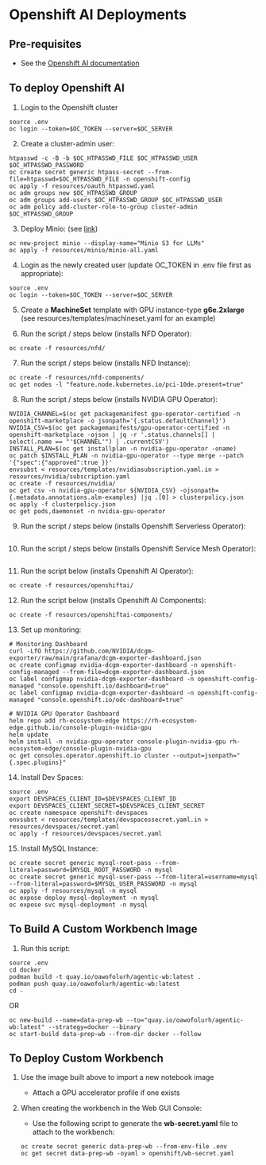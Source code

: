 # Openshift AI Deployments

## Pre-requisites
* See the <a href="https://docs.redhat.com/en/documentation/red_hat_openshift_ai_self-managed/2.22/html/installing_and_uninstalling_openshift_ai_self-managed_in_a_disconnected_environment/deploying-openshift-ai-in-a-disconnected-environment_install#requirements-for-openshift-ai-self-managed_install" target="_blank">Openshift AI documentation</a>

## To deploy Openshift AI
1. Login to the Openshift cluster
```
source .env
oc login --token=$OC_TOKEN --server=$OC_SERVER
```
2. Create a cluster-admin user:
```
htpasswd -c -B -b $OC_HTPASSWD_FILE $OC_HTPASSWD_USER $OC_HTPASSWD_PASSWORD
oc create secret generic htpass-secret --from-file=htpasswd=$OC_HTPASSWD_FILE -n openshift-config
oc apply -f resources/oauth_htpasswd.yaml
oc adm groups new $OC_HTPASSWD_GROUP
oc adm groups add-users $OC_HTPASSWD_GROUP $OC_HTPASSWD_USER
oc adm policy add-cluster-role-to-group cluster-admin $OC_HTPASSWD_GROUP
```

3. Deploy Minio: (see <a href="https://ai-on-openshift.io/tools-and-applications/minio/minio/#log-on-to-your-project-in-openshift-console" target="_blank">link</a>)
```
oc new-project minio --display-name="Minio S3 for LLMs"
oc apply -f resources/minio/minio-all.yaml
```

4. Login as the newly created user (update OC_TOKEN in .env file first as 
appropriate):
```
source .env
oc login --token=$OC_TOKEN --server=$OC_SERVER
```

5. Create a **MachineSet** template with GPU instance-type **g6e.2xlarge** 
   (see resources/templates/machineset.yaml for an example)

6. Run the script / steps below (installs NFD Operator):
```
oc create -f resources/nfd/
```

7. Run the script / steps below (installs NFD Instance):
```
oc create -f resources/nfd-components/
oc get nodes -l "feature.node.kubernetes.io/pci-10de.present=true"
```

8. Run the script / steps below (installs NVIDIA GPU Operator):
```
NVIDIA_CHANNEL=$(oc get packagemanifest gpu-operator-certified -n openshift-marketplace -o jsonpath='{.status.defaultChannel}')
NVIDIA_CSV=$(oc get packagemanifests/gpu-operator-certified -n openshift-marketplace -ojson | jq -r '.status.channels[] | select(.name == "'$CHANNEL'") | .currentCSV')
INSTALL_PLAN=$(oc get installplan -n nvidia-gpu-operator -oname)
oc patch $INSTALL_PLAN -n nvidia-gpu-operator --type merge --patch '{"spec":{"approved":true }}'
envsubst < resources/templates/nvidiasubscription.yaml.in > resources/nvidia/subscription.yaml
oc create -f resources/nvidia/
oc get csv -n nvidia-gpu-operator ${NVIDIA_CSV} -ojsonpath={.metadata.annotations.alm-examples} |jq .[0] > clusterpolicy.json
oc apply -f clusterpolicy.json
oc get pods,daemonset -n nvidia-gpu-operator
```

9. Run the script / steps below (installs Openshift Serverless Operator):
```

```

10. Run the script / steps below (installs Openshift Service Mesh Operator):
```

```

11. Run the script below (installs Openshift AI Operator):
```
oc create -f resources/openshiftai/
```
12. Run the script below (installs Openshift AI Components):
```
oc create -f resources/openshiftai-components/
```

13. Set up monitoring:
```
# Monitoring Dashboard
curl -LfO https://github.com/NVIDIA/dcgm-exporter/raw/main/grafana/dcgm-exporter-dashboard.json
oc create configmap nvidia-dcgm-exporter-dashboard -n openshift-config-managed --from-file=dcgm-exporter-dashboard.json
oc label configmap nvidia-dcgm-exporter-dashboard -n openshift-config-managed "console.openshift.io/dashboard=true"
oc label configmap nvidia-dcgm-exporter-dashboard -n openshift-config-managed "console.openshift.io/odc-dashboard=true"

# NVIDIA GPU Operator Dashboard
helm repo add rh-ecosystem-edge https://rh-ecosystem-edge.github.io/console-plugin-nvidia-gpu
helm update
helm install -n nvidia-gpu-operator console-plugin-nvidia-gpu rh-ecosystem-edge/console-plugin-nvidia-gpu
oc get consoles.operator.openshift.io cluster --output=jsonpath="{.spec.plugins}"
```

14. Install Dev Spaces:
```
source .env
export DEVSPACES_CLIENT_ID=$DEVSPACES_CLIENT_ID
export DEVSPACES_CLIENT_SECRET=$DEVSPACES_CLIENT_SECRET
oc create namespace openshift-devspaces
envsubst < resources/templates/devspacessecret.yaml.in > resources/devspaces/secret.yaml
oc apply -f resources/devspaces/secret.yaml
```

15. Install MySQL Instance:
```
oc create secret generic mysql-root-pass --from-literal=password=$MYSQL_ROOT_PASSWORD -n mysql
oc create secret generic mysql-user-pass --from-literal=username=mysql --from-literal=password=$MYSQL_USER_PASSWORD -n mysql
oc apply -f resources/mysql -n mysql
oc expose deploy mysql-deployment -n mysql
oc expose svc mysql-deployment -n mysql
```

## To Build A Custom Workbench Image

1. Run this script:
```
source .env
cd docker
podman build -t quay.io/oawofolurh/agentic-wb:latest .
podman push quay.io/oawofolurh/agentic-wb:latest
cd -
```

OR

```
oc new-build --name=data-prep-wb --to="quay.io/oawofolurh/agentic-wb:latest" --strategy=docker --binary
oc start-build data-prep-wb --from-dir docker --follow
```

## To Deploy Custom Workbench
1. Use the image built above to import a new notebook image
	* Attach a GPU accelerator profile if one exists
2. When creating the workbench in the Web GUI Console:
	* Use the following script to generate the **wb-secret.yaml** file to attach to the workbench:
	
	```
	oc create secret generic data-prep-wb --from-env-file .env
	oc get secret data-prep-wb -oyaml > openshift/wb-secret.yaml
    ```